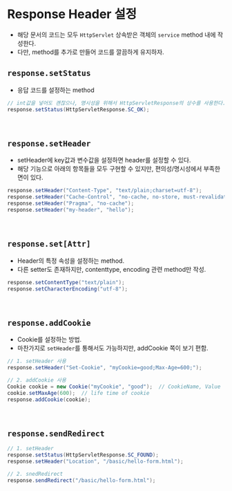 # Response Header 설정
- 해당 문서의 코드는 모두 `HttpServlet` 상속받은 객체의 `service` method 내에 작성한다.
- 다만, method를 추가로 만들어 코드를 깔끔하게 유지하자.

## `response.setStatus`
- 응답 코드를 설정하는 method
```java
// int값을 넣어도 괜찮으나, 명시성을 위해서 HttpServletResponse의 상수를 사용한다.
response.setStatus(HttpServletResponse.SC_OK);
```

</br>

## `response.setHeader`
- setHeader에 key값과 변수값을 설정하면 header를 설정할 수 있다.
- 해당 기능으로 아래의 항목들을 모두 구현할 수 있지만, 편의성/명시성에서 부족한 면이 있다.

```java
response.setHeader("Content-Type", "text/plain;charset=utf-8");
response.setHeader("Cache-Control", "no-cache, no-store, must-revalidate");
response.setHeader("Pragma", "no-cache");
response.setHeader("my-header", "hello");
```

</br>

## `response.set[Attr]`
- Header의 특정 속성을 설정하는 method.
- 다른 setter도 존재하지만, contenttype, encoding 관련 method만 작성.

```java
response.setContentType("text/plain");
response.setCharacterEncoding("utf-8");
```

</br>

## `response.addCookie`
- Cookie를 설정하는 방법.
- 마찬가지로 `setHeader`를 통해서도 가능하지만, addCookie 쪽이 보기 편함.

```java
// 1. setHeader 사용
response.setHeader("Set-Cookie", "myCookie=good;Max-Age=600;");

// 2. addCookie 사용
Cookie cookie = new Cookie("myCookie", "good");  // CookieName, Value
cookie.setMaxAge(600);  // life time of cookie
response.addCookie(cookie);
```

</br>

## `response.sendRedirect`
```java
// 1. setHeader
response.setStatus(HttpServletResponse.SC_FOUND);
response.setHeader("Location", "/basic/hello-form.html");

// 2. snedRedirect
response.sendRedirect("/basic/hello-form.html");
```
